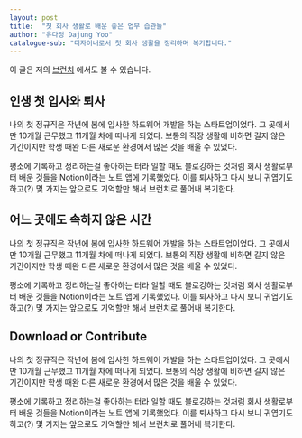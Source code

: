 ```yaml
---
layout: post
title:  "첫 회사 생활로 배운 좋은 업무 습관들"
author: "유다정 Dajung Yoo"
catalogue-sub: "디자이너로서 첫 회사 생활을 정리하며 복기합니다."
---
```


이 글은 저의 [브런치](https://brunch.co.kr/@andsalt/17) 에서도 볼 수 있습니다.

## 인생 첫 입사와 퇴사
나의 첫 정규직은 작년에 봄에 입사한 하드웨어 개발을 하는 스타트업이었다. 그 곳에서 만 10개월 근무했고 11개월 차에 떠나게 되었다. 보통의 직장 생활에 비하면 길지 않은 기간이지만 학생 때완 다른 새로운 환경에서 많은 것을 배울 수 있었다.

평소에 기록하고 정리하는걸 좋아하는 터라 일할 때도 블로깅하는 것처럼 회사 생활로부터 배운 것들을 Notion이라는 노트 앱에 기록했었다. 이를 퇴사하고 다시 보니 귀엽기도 하고(?) 몇 가지는 앞으로도 기억할만 해서 브런치로 풀어내 복기한다.

## 어느 곳에도 속하지 않은 시간
나의 첫 정규직은 작년에 봄에 입사한 하드웨어 개발을 하는 스타트업이었다. 그 곳에서 만 10개월 근무했고 11개월 차에 떠나게 되었다. 보통의 직장 생활에 비하면 길지 않은 기간이지만 학생 때완 다른 새로운 환경에서 많은 것을 배울 수 있었다.

평소에 기록하고 정리하는걸 좋아하는 터라 일할 때도 블로깅하는 것처럼 회사 생활로부터 배운 것들을 Notion이라는 노트 앱에 기록했었다. 이를 퇴사하고 다시 보니 귀엽기도 하고(?) 몇 가지는 앞으로도 기억할만 해서 브런치로 풀어내 복기한다.

## Download or Contribute
나의 첫 정규직은 작년에 봄에 입사한 하드웨어 개발을 하는 스타트업이었다. 그 곳에서 만 10개월 근무했고 11개월 차에 떠나게 되었다. 보통의 직장 생활에 비하면 길지 않은 기간이지만 학생 때완 다른 새로운 환경에서 많은 것을 배울 수 있었다.

평소에 기록하고 정리하는걸 좋아하는 터라 일할 때도 블로깅하는 것처럼 회사 생활로부터 배운 것들을 Notion이라는 노트 앱에 기록했었다. 이를 퇴사하고 다시 보니 귀엽기도 하고(?) 몇 가지는 앞으로도 기억할만 해서 브런치로 풀어내 복기한다.
